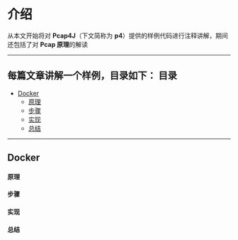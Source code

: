介绍
======

从本文开始将对 **Pcap4J**（下文简称为 **p4**）提供的样例代码进行注释讲解，期间还包括了对 **Pcap 原理**的解读

****

每篇文章讲解一个样例，目录如下：
目录
-----
- [Docker](#Docker)
  - [原理](#原理)
  - [步骤](#步骤)
  - [实现](#实现)
  - [总结](#总结)

****

Docker
------

#### 原理 #####

#### 步骤 #####

#### 实现 #####

#### 总结 #####
